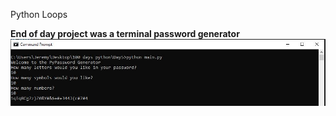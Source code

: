Python Loops

**End of day project was a terminal password generator**
![Password generator](password_gen.JPG)